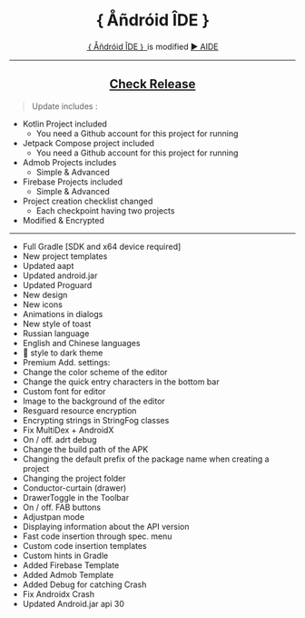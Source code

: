 <h1 align=center> ｛ Åñdróid ÎDE ｝ </h1>
<p align=center>
  <a href=https://github.com/ShivaShirsath/Android-IDE.git>
    ｛ Åñdróid ÎDE ｝
  </a>
  is modified
  <a href=https://play.google.com/store/apps/details?id=com.aide.ui>
    ► AIDE
  </a>
</p>
<hr>
<h2 align=center>
  <a href="https://github.com/ShivaShirsath/Android-IDE/releases/tag/Release">
    Check Release
  </a>
</h2>


> Update includes :

- Kotlin Project included
  + You need a Github account for this project for running
- Jetpack Compose project included
  + You need a Github account for this project for running
- Admob Projects includes
  + Simple & Advanced
- Firebase Projects included
  + Simple & Advanced
- Project creation checklist changed
  + Each checkpoint having two projects
- Modified & Encrypted

***


- Full Gradle [SDK and x64 device required]
- New project templates   
- Updated aapt    
- Updated android.jar    
- Updated Proguard    
- New design    
- New icons    
- Animations in dialogs    
- New style of toast    
- Russian language   
- English and Chinese languages 
- 🔱 style to dark theme 
- Premium Add. settings: 
- Change the color scheme of the editor 
- Change the quick entry characters in the bottom bar
- Custom font for editor 
- Image to the background of the editor 
- Resguard resource encryption 
- Encrypting strings in StringFog classes 
- Fix MultiDex + AndroidX 
- On / off. adrt debug 
- Change the build path of the APK 
- Changing the default prefix of the package name when creating a project
- Changing the project folder 
- Conductor-curtain (drawer) 
- DrawerToggle in the Toolbar 
- On / off. FAB buttons 
- Adjustpan mode 
- Displaying information about the API version 
- Fast code insertion through spec. menu 
- Custom code insertion templates 
- Custom hints in Gradle
- Added Firebase Template
- Added Admob Template
- Added Debug for catching Crash
- Fix Androidx Crash
- Updated Android.jar api 30
